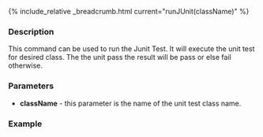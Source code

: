 {% include_relative _breadcrumb.html current="runJUnit(className)" %}


### Description
This command can be used to run the Junit Test. It will execute the unit test for desired class.
The the unit pass the result will be pass or else fail otherwise.


### Parameters
- **className** \- this parameter is the name of the unit test class name.


### Example
